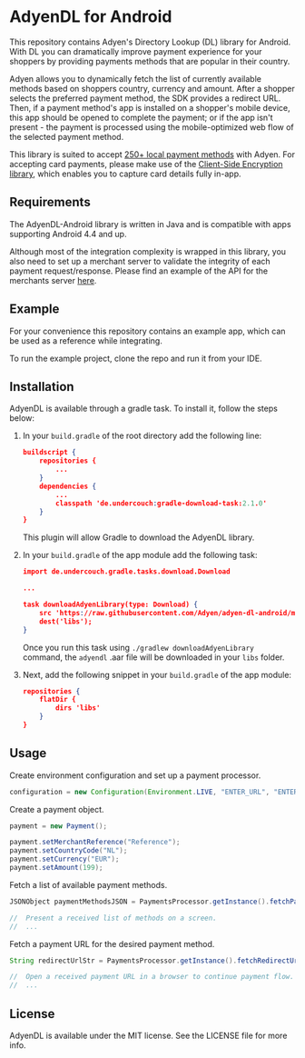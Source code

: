 # AdyenDL for Android
This repository contains Adyen's Directory Lookup (DL) library for Android. With DL you can dramatically improve payment experience for your shoppers by providing payments methods that are popular in their country. 

Adyen allows you to dynamically fetch the list of currently available methods based on shoppers country, currency and amount. After a shopper selects the preferred payment method, the SDK provides a redirect URL. Then, if a payment method's app is installed on a shopper's mobile device, this app should be opened to complete the payment; or if the app isn't present - the payment is processed using the mobile-optimized web flow of the selected payment method.

This library is suited to accept [250+ local payment methods](https://www.adyen.com/payment-methods) with Adyen. For accepting card payments, please make use of the [Client-Side Encryption library](https://github.com/Adyen/adyen-cse-android), which enables you to capture card details fully in-app.


## Requirements
The AdyenDL-Android library is written in Java and is compatible with apps supporting Android 4.4 and up. 

Although most of the integration complexity is wrapped in this library, you also need to set up a merchant server to validate the integrity of each payment request/response. Please find an example of the API for the merchants server [here](https://github.com/Adyen/adyen-checkout-ios/tree/master/ServerSideExample/Parse).

## Example

For your convenience this repository contains an example app, which can be used as a reference while integrating.

To run the example project, clone the repo and run it from your IDE.

## Installation

AdyenDL is available through a gradle task. To install it, follow the steps below:

1. In your `build.gradle` of the root directory add the following line:
    
    ```json
    buildscript {
        repositories {
            ...
        }
        dependencies {
            ...
            classpath 'de.undercouch:gradle-download-task:2.1.0'
        }
    }
    ```
    This plugin will allow Gradle to download the AdyenDL library.
    
2. In your `build.gradle` of the app module add the following task:

    ```json
    import de.undercouch.gradle.tasks.download.Download
    
    ...
    
    task downloadAdyenLibrary(type: Download) {
        src 'https://raw.githubusercontent.com/Adyen/adyen-dl-android/master/adyendl/adyendl-1.0.0.aar'
        dest('libs');
    }
    ```
   Once you run this task using `./gradlew downloadAdyenLibrary` command, the `adyendl` .aar file will be downloaded in your `libs` folder.
   
3. Next, add the following snippet in your `build.gradle` of the app module:

    ```json
    repositories {
        flatDir {
            dirs 'libs'
        }
    }
    ```

## Usage

Create environment configuration and set up a payment processor.

```java
configuration = new Configuration(Environment.LIVE, "ENTER_URL", "ENTER_URL", "ENTER_URL");
```

Create a payment object.

```java
payment = new Payment();

payment.setMerchantReference("Reference");
payment.setCountryCode("NL");
payment.setCurrency("EUR");
payment.setAmount(199);
```

Fetch a list of available payment methods.

```java
JSONObject paymentMethodsJSON = PaymentsProcessor.getInstance().fetchPaymentMethods(configuration, payment);

//  Present a received list of methods on a screen.
//  ...
````

Fetch a payment URL for the desired payment method.

```java
String redirectUrlStr = PaymentsProcessor.getInstance().fetchRedirectUrl(configuration, payment, paymentMethod.getBrandCode(), null);

//  Open a received payment URL in a browser to continue payment flow.
//  ...
```


## License

AdyenDL is available under the MIT license. See the LICENSE file for more info.

